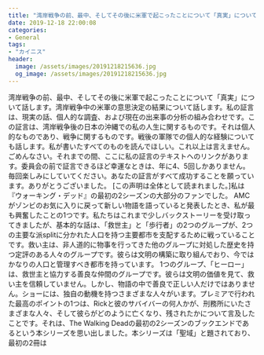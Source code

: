 ```yaml
---
title: "湾岸戦争の前、最中、そしてその後に米軍で起こったことについて「真実」について話します。"
date: 2019-12-18 22:00:08
categories:
- General
tags:
- "カイニス"
header:
  image: /assets/images/20191218215636.jpg
  og_image: /assets/images/20191218215636.jpg
---
```


湾岸戦争の前、最中、そしてその後に米軍で起こったことについて「真実」について話します。湾岸戦争中の米軍の意思決定の結果について話します。私の証言は、現実の話、個人的な調査、および現在の出来事の分析の組み合わせです。この証言は、湾岸戦争後の日本の沖縄での私の人生に関するものです。それは個人的なものであり、戦争に関するものです。戦後の軍隊での個人的な経験についても話します。私が書いたすべてのものを読んでほしい。これ以上は言えません。ごめんなさい。それまでの間、ここに私の証言のテキストへのリンクがあります。委員会の前で証言できるほど幸運なときは、年に4、5回しかありません。毎回楽しみにしていてください。あなたの証言がすべて成功することを願っています。ありがとうございました。 [この声明は全体として読まれました。]私は 『ウォーキング・デッド』の最初の2シーズンの大部分のファンでした。 AMCがゾンビのお気に入りに戻って新しい物語を語っていると発表したとき、私が最も興奮したことの1つです。私たちはこれまで少しバックストーリーを受け取ってきましたが、基本的な話は、「救世主」と「歩行者」の2つのグループが、2つの主要な派splitに分かれた人口を持つ主要都市を支配するために戦っていることです。救い主は、非人道的に物事を行ってきた他のグループに対処した歴史を持つ定評のある人々のグループです。彼らは文明の構築に取り組んでおり、今ではかなりの人口と管理すべき都市を持っています。 1つのグループ、「ヒーロー」は、救世主と協力する善良な仲間のグループです。彼らは文明の価値を見て、救い主を信頼していません。しかし、物語の中で善良で正しい人だけではありません。ショーには、独自の動機を持つさまざまな人々がいます。プレミアで行われた最高のポイントの1つは、Rickと彼のサバイバーの何人かが、刑務所にいたさまざまな人々、そして彼らがどのように亡くなり、残されたかについて言及したことです。それは、The Walking Deadの最初の2シーズンのブックエンドであるという本シリーズを思い出しました。本シリーズは「聖域」と題されており、最初の2冊は

